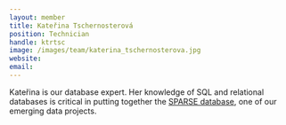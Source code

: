 ```yaml
---
layout: member
title: Kateřina Tschernosterová
position: Technician
handle: ktrtsc
image: /images/team/katerina_tschernosterova.jpg
website:
email:
---
```


Kateřina is our database expert. Her knowledge of SQL and relational databases is critical in putting together the [SPARSE database](https://github.com/petrkeil/SPARSE), one of our emerging data projects.



